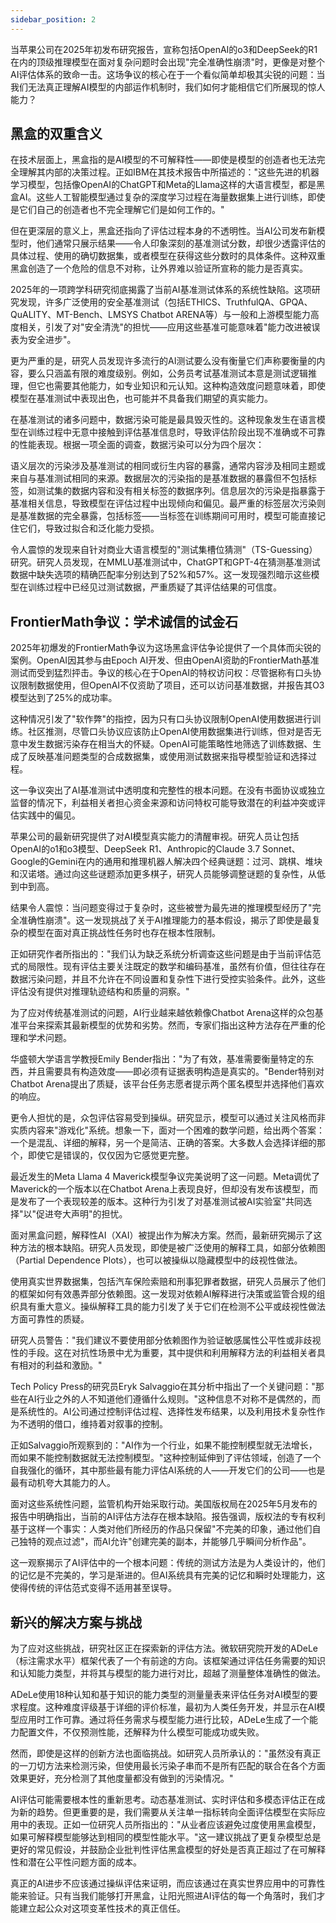 ```yaml
---
sidebar_position: 2
---
```


当苹果公司在2025年初发布研究报告，宣称包括OpenAI的o3和DeepSeek的R1在内的顶级推理模型在面对复杂问题时会出现"完全准确性崩溃"时，更像是对整个AI评估体系的致命一击。这场争议的核心在于一个看似简单却极其尖锐的问题：当我们无法真正理解AI模型的内部运作机制时，我们如何才能相信它们所展现的惊人能力？

## 黑盒的双重含义

在技术层面上，黑盒指的是AI模型的不可解释性——即使是模型的创造者也无法完全理解其内部的决策过程。正如IBM在其技术报告中所描述的："这些先进的机器学习模型，包括像OpenAI的ChatGPT和Meta的Llama这样的大语言模型，都是黑盒AI。这些人工智能模型通过复杂的深度学习过程在海量数据集上进行训练，即使是它们自己的创造者也不完全理解它们是如何工作的。"

但在更深层的意义上，黑盒还指向了评估过程本身的不透明性。当AI公司发布新模型时，他们通常只展示结果——令人印象深刻的基准测试分数，却很少透露评估的具体过程、使用的确切数据集，或者模型在获得这些分数时的具体条件。这种双重黑盒创造了一个危险的信息不对称，让外界难以验证所宣称的能力是否真实。

2025年的一项跨学科研究彻底揭露了当前AI基准测试体系的系统性缺陷。这项研究发现，许多广泛使用的安全基准测试（包括ETHICS、TruthfulQA、GPQA、QuALITY、MT-Bench、LMSYS Chatbot ARENA等）与一般和上游模型能力高度相关，引发了对"安全清洗"的担忧——应用这些基准可能意味着"能力改进被误表为安全进步"。

更为严重的是，研究人员发现许多流行的AI测试要么没有衡量它们声称要衡量的内容，要么只涵盖有限的难度级别。例如，公务员考试基准测试本意是测试逻辑推理，但它也需要其他能力，如专业知识和元认知。这种构造效度问题意味着，即使模型在基准测试中表现出色，也可能并不具备我们期望的真实能力。

在基准测试的诸多问题中，数据污染可能是最具毁灭性的。这种现象发生在语言模型在训练过程中无意中接触到评估基准信息时，导致评估阶段出现不准确或不可靠的性能表现。根据一项全面的调查，数据污染可以分为四个层次：

语义层次的污染涉及基准测试的相同或衍生内容的暴露，通常内容涉及相同主题或来自与基准测试相同的来源。数据层次的污染指的是基准数据的暴露但不包括标签，如测试集的数据内容和没有相关标签的数据序列。信息层次的污染是指暴露于基准相关信息，导致模型在评估过程中出现倾向和偏见。最严重的标签层次污染则是基准数据的完全暴露，包括标签——当标签在训练期间可用时，模型可能直接记住它们，导致过拟合和泛化能力受损。

令人震惊的发现来自针对商业大语言模型的"测试集槽位猜测"（TS-Guessing）研究。研究人员发现，在MMLU基准测试中，ChatGPT和GPT-4在猜测基准测试数据中缺失选项的精确匹配率分别达到了52%和57%。这一发现强烈暗示这些模型在训练过程中已经见过测试数据，严重质疑了其评估结果的可信度。

## FrontierMath争议：学术诚信的试金石

2025年初爆发的FrontierMath争议为这场黑盒评估争论提供了一个具体而尖锐的案例。OpenAI因其参与由Epoch AI开发、但由OpenAI资助的FrontierMath基准测试而受到猛烈抨击。争议的核心在于OpenAI的特权访问权：尽管据称有口头协议限制数据使用，但OpenAI不仅资助了项目，还可以访问基准数据，并报告其O3模型达到了25%的成功率。

这种情况引发了"软作弊"的指控，因为只有口头协议限制OpenAI使用数据进行训练。社区推测，尽管口头协议应该防止OpenAI使用数据集进行训练，但对是否无意中发生数据污染存在相当大的怀疑。OpenAI可能策略性地筛选了训练数据、生成了反映基准问题类型的合成数据集，或使用测试数据来指导模型验证和选择过程。

这一争议突出了AI基准测试中透明度和完整性的根本问题。在没有书面协议或独立监督的情况下，利益相关者担心资金来源和访问特权可能导致潜在的利益冲突或评估实践中的偏见。

苹果公司的最新研究提供了对AI模型真实能力的清醒审视。研究人员让包括OpenAI的o1和o3模型、DeepSeek R1、Anthropic的Claude 3.7 Sonnet、Google的Gemini在内的通用和推理机器人解决四个经典谜题：过河、跳棋、堆块和汉诺塔。通过向这些谜题添加更多棋子，研究人员能够调整谜题的复杂性，从低到中到高。

结果令人震惊：当问题变得过于复杂时，这些被誉为最先进的推理模型经历了"完全准确性崩溃"。这一发现挑战了关于AI推理能力的基本假设，揭示了即使是最复杂的模型在面对真正挑战性任务时也存在根本性限制。

正如研究作者所指出的："我们认为缺乏系统分析调查这些问题是由于当前评估范式的局限性。现有评估主要关注既定的数学和编码基准，虽然有价值，但往往存在数据污染问题，并且不允许在不同设置和复杂性下进行受控实验条件。此外，这些评估没有提供对推理轨迹结构和质量的洞察。"

为了应对传统基准测试的问题，AI行业越来越依赖像Chatbot Arena这样的众包基准平台来探索其最新模型的优势和劣势。然而，专家们指出这种方法存在严重的伦理和学术问题。

华盛顿大学语言学教授Emily Bender指出："为了有效，基准需要衡量特定的东西，并且需要具有构造效度——即必须有证据表明构造是真实的。"Bender特别对Chatbot Arena提出了质疑，该平台任务志愿者提示两个匿名模型并选择他们喜欢的响应。

更令人担忧的是，众包评估容易受到操纵。研究显示，模型可以通过关注风格而非实质内容来"游戏化"系统。想象一下，面对一个困难的数学问题，给出两个答案：一个是混乱、详细的解释，另一个是简洁、正确的答案。大多数人会选择详细的那个，即使它是错误的，仅仅因为它感觉更完整。

最近发生的Meta Llama 4 Maverick模型争议完美说明了这一问题。Meta调优了Maverick的一个版本以在Chatbot Arena上表现良好，但却没有发布该模型，而是发布了一个表现较差的版本。这种行为引发了对基准测试被AI实验室"共同选择"以"促进夸大声明"的担忧。

面对黑盒问题，解释性AI（XAI）被提出作为解决方案。然而，最新研究揭示了这种方法的根本缺陷。研究人员发现，即使是被广泛使用的解释工具，如部分依赖图（Partial Dependence Plots），也可以被操纵以隐藏模型中的歧视性做法。

使用真实世界数据集，包括汽车保险索赔和刑事犯罪者数据，研究人员展示了他们的框架如何有效愚弄部分依赖图。这一发现对依赖AI解释进行决策或监管合规的组织具有重大意义。操纵解释工具的能力引发了关于它们在检测不公平或歧视性做法方面可靠性的质疑。

研究人员警告："我们建议不要使用部分依赖图作为验证敏感属性公平性或非歧视性的手段。这在对抗性场景中尤为重要，其中提供和利用解释方法的利益相关者具有相对的利益和激励。"

Tech Policy Press的研究员Eryk Salvaggio在其分析中指出了一个关键问题："那些在AI行业之外的人不知道他们遵循什么规则。"这种信息不对称不是偶然的，而是系统性的。AI公司通过控制评估过程、选择性发布结果，以及利用技术复杂性作为不透明的借口，维持着对叙事的控制。

正如Salvaggio所观察到的："AI作为一个行业，如果不能控制模型就无法增长，而如果不能控制数据就无法控制模型。"这种控制延伸到了评估领域，创造了一个自我强化的循环，其中那些最有能力评估AI系统的人——开发它们的公司——也是最有动机夸大其能力的人。

面对这些系统性问题，监管机构开始采取行动。美国版权局在2025年5月发布的报告中明确指出，当前的AI评估方法存在根本缺陷。报告强调，版权法的专有权利基于这样一个事实：人类对他们所经历的作品只保留"不完美的印象，通过他们自己独特的观点过滤"，而AI允许"创建完美的副本，并能够几乎瞬间分析作品"。

这一观察揭示了AI评估中的一个根本问题：传统的测试方法是为人类设计的，他们的记忆是不完美的，学习是渐进的。但AI系统具有完美的记忆和瞬时处理能力，这使得传统的评估范式变得不适用甚至误导。

## 新兴的解决方案与挑战

为了应对这些挑战，研究社区正在探索新的评估方法。微软研究院开发的ADeLe（标注需求水平）框架代表了一个有前途的方向。该框架通过评估任务需要的知识和认知能力类型，并将其与模型的能力进行对比，超越了测量整体准确性的做法。

ADeLe使用18种认知和基于知识的能力类型的测量量表来评估任务对AI模型的要求程度。这种难度评级基于详细的评价标准，最初为人类任务开发，并显示在AI模型应用时工作可靠。通过将任务需求与模型能力进行比较，ADeLe生成了一个能力配置文件，不仅预测性能，还解释为什么模型可能成功或失败。

然而，即使是这样的创新方法也面临挑战。如研究人员所承认的："虽然没有真正的一刀切方法来检测污染，但使用最长污染子串而不是所有匹配的联合在各个方面效果更好，充分检测了其他度量都没有做到的污染情况。"

AI评估可能需要根本性的重新思考。动态基准测试、实时评估和多模态评估正在成为新的趋势。但更重要的是，我们需要从关注单一指标转向全面评估模型在实际应用中的表现。正如一位研究人员所指出的："从业者应该避免过度使用黑盒模型，如果可解释模型能够达到相同的模型性能水平。"这一建议挑战了更复杂模型总是更好的常见假设，并鼓励企业批判性评估黑盒模型的好处是否真正超过了在可解释性和潜在公平性问题方面的成本。

真正的AI进步不应该通过操纵评估来证明，而应该通过在真实世界应用中的可靠性能来验证。只有当我们能够打开黑盒，让阳光照进AI评估的每一个角落时，我们才能建立起公众对这项变革性技术的真正信任。